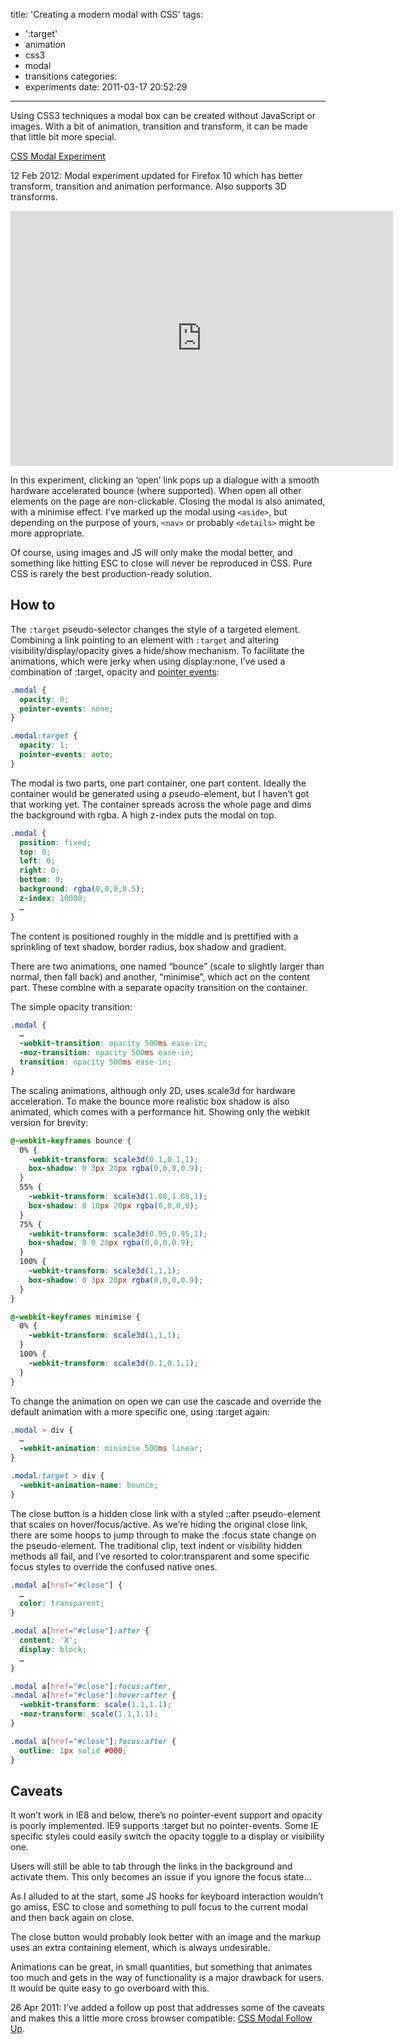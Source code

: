title: 'Creating a modern modal with CSS'
tags:
  - ':target'
  - animation
  - css3
  - modal
  - transitions
categories:
  - experiments
date: 2011-03-17 20:52:29
---

Using CSS3 techniques a modal box can be created without JavaScript or images. With a bit of animation, transition and transform, it can be made that little bit more special.

[CSS Modal Experiment](/experiments/modal/)

<time datetime="2012-02-12">12 Feb 2012</time>: Modal experiment updated for Firefox 10 which has better transform, transition and animation performance. Also supports 3D transforms.

<div class="video-wrapper"><iframe class="vimeo" src="https://player.vimeo.com/video/21170189" width="612" height="408" frameborder="0"></iframe></div>

In this experiment, clicking an ‘open’ link pops up a dialogue with a smooth hardware accelerated bounce (where supported). When open all other elements on the page are non-clickable. Closing the modal is also animated, with a minimise effect. I’ve marked up the modal using `<aside>`, but depending on the purpose of yours, `<nav>` or probably `<details>` might be more appropriate.

Of course, using images and JS will only make the modal better, and something like hitting ESC to close will never be reproduced in CSS. Pure CSS is rarely the best production-ready solution.

## How to

The `:target` pseudo-selector changes the style of a targeted element. Combining a link pointing to an element with `:target` and altering visibility/display/opacity gives a hide/show mechanism. To facilitate the animations, which were jerky when using display:none, I’ve used a combination of :target, opacity and [pointer events](https://developer.mozilla.org/en/css/pointer-events):

```css
.modal {
  opacity: 0;
  pointer-events: none;
}

.modal:target {
  opacity: 1;
  pointer-events: auto;
}
```

The modal is two parts, one part container, one part content. Ideally the container would be generated using a pseudo-element, but I haven’t got that working yet. The container spreads across the whole page and dims the background with rgba. A high z-index puts the modal on top.

```css
.modal {
  position: fixed;
  top: 0;
  left: 0;
  right: 0;
  bottom: 0;
  background: rgba(0,0,0,0.5);
  z-index: 10000;
  …
}
```

The content is positioned roughly in the middle and is prettified with a sprinkling of text shadow, border radius, box shadow and gradient.

There are two animations, one named “bounce” (scale to slightly larger than normal, then fall back) and another, “minimise”, which act on the content part. These combine with a separate opacity transition on the container.

The simple opacity transition:

```css
.modal {
  …
  -webkit-transition: opacity 500ms ease-in;
  -moz-transition: opacity 500ms ease-in;
  transition: opacity 500ms ease-in;
}
```

The scaling animations, although only 2D, uses scale3d for hardware acceleration. To make the bounce more realistic box shadow is also animated, which comes with a performance hit. Showing only the webkit version for brevity:

```css
@-webkit-keyframes bounce {
  0% {
    -webkit-transform: scale3d(0.1,0.1,1);
    box-shadow: 0 3px 20px rgba(0,0,0,0.9);
  }
  55% {
    -webkit-transform: scale3d(1.08,1.08,1);
    box-shadow: 0 10px 20px rgba(0,0,0,0);
  }
  75% {
    -webkit-transform: scale3d(0.95,0.95,1);
    box-shadow: 0 0 20px rgba(0,0,0,0.9);
  }
  100% {
    -webkit-transform: scale3d(1,1,1);
    box-shadow: 0 3px 20px rgba(0,0,0,0.9);
  }
}

@-webkit-keyframes minimise {
  0% {
    -webkit-transform: scale3d(1,1,1);
  }
  100% {
    -webkit-transform: scale3d(0.1,0.1,1);
  }
}
```

To change the animation on open we can use the cascade and override the default animation with a more specific one, using :target again:

```css
.modal > div {
  …
  -webkit-animation: minimise 500ms linear;
}

.modal:target > div {
  -webkit-animation-name: bounce;
}
```

The close button is a hidden close link with a styled ::after pseudo-element that scales on hover/focus/active. As we’re hiding the original close link, there are some hoops to jump through to make the :focus state change on the pseudo-element. The traditional clip, text indent or visibility hidden methods all fail, and I’ve resorted to color:transparent and some specific focus styles to override the confused native ones.

```css
.modal a[href="#close"] {
  …
  color: transparent;
}

.modal a[href="#close"]:after {
  content: 'X';
  display: block;
  …
}

.modal a[href="#close"]:focus:after,
.modal a[href="#close"]:hover:after {
  -webkit-transform: scale(1.1,1.1);
  -moz-transform: scale(1.1,1.1);
}

.modal a[href="#close"]:focus:after {
  outline: 1px solid #000;
}
```

## Caveats

It won’t work in IE8 and below, there’s no pointer-event support and opacity is poorly implemented. IE9 supports :target but no pointer-events. Some IE specific styles could easily switch the opacity toggle to a display or visibility one.

Users will still be able to tab through the links in the background and activate them. This only becomes an issue if you ignore the focus state…

As I alluded to at the start, some JS hooks for keyboard interaction wouldn’t go amiss, ESC to close and something to pull focus to the current modal and then back again on close.

The close button would probably look better with an image and the markup uses an extra containing element, which is always undesirable.

Animations can be great, in small quantities, but something that animates too much and gets in the way of functionality is a major drawback for users. It would be quite easy to go overboard with this.

<time datetime="2011-04-26">26 Apr 2011</time>: I’ve added a follow up post that addresses some of the caveats and makes this a little more cross browser compatible: [CSS Modal Follow Up](/2011-04/css-modal-follow-up/).
